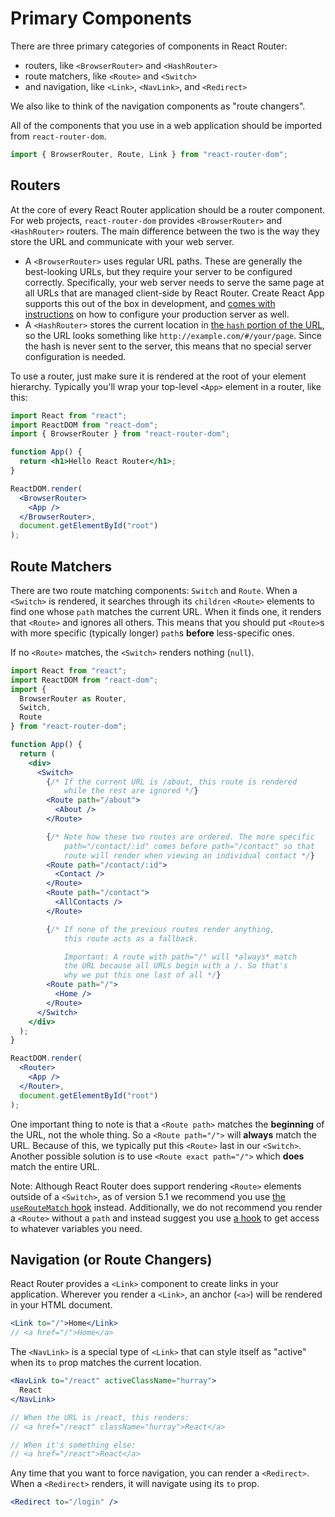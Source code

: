 # Primary Components

There are three primary categories of components in React Router:

- routers, like `<BrowserRouter>` and `<HashRouter>`
- route matchers, like `<Route>` and `<Switch>`
- and navigation, like `<Link>`, `<NavLink>`, and `<Redirect>`

We also like to think of the navigation components as "route changers".

All of the components that you use in a web application should be imported from `react-router-dom`.

```js
import { BrowserRouter, Route, Link } from "react-router-dom";
```

## Routers

At the core of every React Router application should be a router component. For web projects, `react-router-dom` provides `<BrowserRouter>` and `<HashRouter>` routers. The main difference between the two is the way they store the URL and communicate with your web server.

- A `<BrowserRouter>` uses regular URL paths. These are generally the best-looking URLs, but they require your server to be configured correctly. Specifically, your web server needs to serve the same page at all URLs that are managed client-side by React Router. Create React App supports this out of the box in development, and [comes with instructions](https://create-react-app.dev/docs/deployment#serving-apps-with-client-side-routing) on how to configure your production server as well.
- A `<HashRouter>` stores the current location in [the `hash` portion of the URL](https://developer.mozilla.org/en-US/docs/Web/API/HTMLHyperlinkElementUtils/hash), so the URL looks something like `http://example.com/#/your/page`. Since the hash is never sent to the server, this means that no special server configuration is needed.

To use a router, just make sure it is rendered at the root of your element hierarchy. Typically you'll wrap your top-level `<App>` element in a router, like this:

```jsx
import React from "react";
import ReactDOM from "react-dom";
import { BrowserRouter } from "react-router-dom";

function App() {
  return <h1>Hello React Router</h1>;
}

ReactDOM.render(
  <BrowserRouter>
    <App />
  </BrowserRouter>,
  document.getElementById("root")
);
```

## Route Matchers

There are two route matching components: `Switch` and `Route`. When a `<Switch>` is rendered, it searches through its `children` `<Route>` elements to find one whose `path` matches the current URL. When it finds one, it renders that `<Route>` and ignores all others. This means that you should put `<Route>`s with more specific (typically longer) `path`s **before** less-specific ones.

If no `<Route>` matches, the `<Switch>` renders nothing (`null`).

```jsx
import React from "react";
import ReactDOM from "react-dom";
import {
  BrowserRouter as Router,
  Switch,
  Route
} from "react-router-dom";

function App() {
  return (
    <div>
      <Switch>
        {/* If the current URL is /about, this route is rendered
            while the rest are ignored */}
        <Route path="/about">
          <About />
        </Route>

        {/* Note how these two routes are ordered. The more specific
            path="/contact/:id" comes before path="/contact" so that
            route will render when viewing an individual contact */}
        <Route path="/contact/:id">
          <Contact />
        </Route>
        <Route path="/contact">
          <AllContacts />
        </Route>

        {/* If none of the previous routes render anything,
            this route acts as a fallback.

            Important: A route with path="/" will *always* match
            the URL because all URLs begin with a /. So that's
            why we put this one last of all */}
        <Route path="/">
          <Home />
        </Route>
      </Switch>
    </div>
  );
}

ReactDOM.render(
  <Router>
    <App />
  </Router>,
  document.getElementById("root")
);
```

One important thing to note is that a `<Route path>` matches the **beginning** of the URL, not the whole thing. So a `<Route path="/">` will **always** match the URL. Because of this, we typically put this `<Route>` last in our `<Switch>`. Another possible solution is to use `<Route exact path="/">` which **does** match the entire URL.

Note: Although React Router does support rendering `<Route>` elements outside of a `<Switch>`, as of version 5.1 we recommend you use [the `useRouteMatch` hook](https://reacttraining.com/react-router/web/api/Hooks/useroutematch) instead. Additionally, we do not recommend you render a `<Route>` without a `path` and instead suggest you use [a hook](#TODO) to get access to whatever variables you need.

## Navigation (or Route Changers)

React Router provides a `<Link>` component to create links in your application. Wherever you render a `<Link>`, an anchor (`<a>`) will be rendered in your HTML document.

```jsx
<Link to="/">Home</Link>
// <a href="/">Home</a>
```

The `<NavLink>` is a special type of `<Link>` that can style itself as "active" when its `to` prop matches the current location.

```jsx
<NavLink to="/react" activeClassName="hurray">
  React
</NavLink>

// When the URL is /react, this renders:
// <a href="/react" className="hurray">React</a>

// When it's something else:
// <a href="/react">React</a>
```

Any time that you want to force navigation, you can render a `<Redirect>`. When a `<Redirect>` renders, it will navigate using its `to` prop.

```jsx
<Redirect to="/login" />
```
